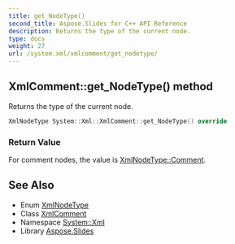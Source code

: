 ```yaml
---
title: get_NodeType()
second_title: Aspose.Slides for C++ API Reference
description: Returns the type of the current node.
type: docs
weight: 27
url: /system.xml/xmlcomment/get_nodetype/
---
```

## XmlComment::get_NodeType() method


Returns the type of the current node.

```cpp
XmlNodeType System::Xml::XmlComment::get_NodeType() override
```


### Return Value

For comment nodes, the value is [XmlNodeType::Comment](../../xmlnodetype/).

## See Also

* Enum [XmlNodeType](../../xmlnodetype/)
* Class [XmlComment](../)
* Namespace [System::Xml](../../)
* Library [Aspose.Slides](../../../)